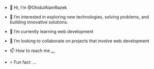 - 👋 Hi, I’m @OhidulAlamRazek
- 👀 I’m interested in exploring new technologies, solving problems, and building innovative solutions.
- 🌱 I’m currently learning web development
- 💞️ I’m looking to collaborate on projects that involve web development
- 📫 How to reach me [...](https://razek.netlify.app/)

- ⚡ Fun fact: ...

<!---
AlamRazek/AlamRazek is a ✨ special ✨ repository because its `README.md` (this file) appears on your GitHub profile.
You can click the Preview link to take a look at your changes.
--->
